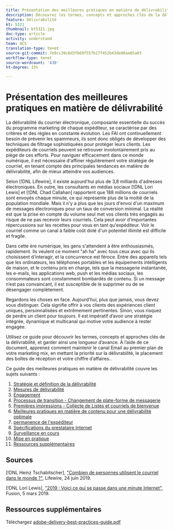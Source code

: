 ```yaml
---
title: Présentation des meilleures pratiques en matière de délivrabilité
description: Découvrez les termes, concepts et approches clés de la délivrabilité qui vous permettront d’assurer la réussite de votre programme marketing.
feature: Délivrabilité
kt: 5321
thumbnail: kt5321.jpg
doc-type: article
activity: understand
team: ACS
translation-type: tm+mt
source-git-commit: 7e9cc30c6d3fb69f557b17f452b43de08ae85a03
workflow-type: tm+mt
source-wordcount: '430'
ht-degree: 15%

---
```



# Présentation des meilleures pratiques en matière de délivrabilité

La délivrabilité du courrier électronique, composante essentielle du succès du programme marketing de chaque expéditeur, se caractérise par des critères et des règles en constante évolution. Les FAI ont continuellement besoin de prévenir les spammeurs, ils sont donc obligés de développer des techniques de filtrage sophistiquées pour protéger leurs clients. Les expéditeurs de courriels peuvent se retrouver involontairement pris au piège de ces efforts. Pour naviguer efficacement dans ce monde numérique, il est nécessaire d&#39;affiner régulièrement votre stratégie de courriel, en tenant compte des principales tendances en matière de délivrabilité, afin de mieux atteindre vos audiences.

Selon [!DNL Lifewire], il existe aujourd&#39;hui plus de 3,8 milliards d&#39;adresses électroniques. En outre, les consultants en médias sociaux [!DNL Lori Lewis] et [!DNL Chad Callahan] rapportent que 188 millions de courriels sont envoyés chaque minute, ce qui représente plus de la moitié de la population mondiale. Mais il n&#39;y a plus que les jours d&#39;envoi d&#39;un maximum de messages électroniques pour un taux de conversion minimal. La réalité est que la prise en compte du volume seul met vos clients très engagés au risque de ne pas recevoir leurs courriels. Cela peut avoir d&#39;importantes répercussions sur les recettes pour vous en tant qu&#39;expéditeur. Voir le courriel comme un canal à faible coût doté d&#39;un potentiel illimité est difficile et fragile.

Dans cette ère numérique, les gens s&#39;attendent à être enthousiasmés, rapidement. Ils veulent ce moment &quot;ah ha&quot; avec tous ceux avec qui ils choisissent d&#39;interagir, et la concurrence est féroce. Entre des appareils tels que les ordinateurs, les téléphones portables et les équipements intelligents de maison, et le contenu pris en charge, tels que la messagerie instantanée, les e-mails, les applications web, push et les médias sociaux, les consommateurs sont constamment bombardés de contenu. Si un message n’est pas convaincant, il est susceptible de le supprimer ou de se désengager complètement.

Regardons les choses en face. Aujourd&#39;hui, plus que jamais, vous devez vous distinguer. Cela signifie offrir à vos clients des expériences client uniques, personnalisées et extrêmement pertinentes. Sinon, vous risquez de perdre un client pour toujours. Il est impératif d’avoir une stratégie intégrée, dynamique et multicanal qui motive votre audience à rester engagée.

Utilisez ce guide pour découvrir les termes, concepts et approches clés de la délivrabilité, et garder ainsi une longueur d’avance. À l’aide de ce document, apprenez comment maintenir le canal Email au premier plan de votre marketing mix, en mettant la priorité sur la délivrabilité, le placement des boîtes de réception et votre chiffre d’affaires..

Ce guide des meilleures pratiques en matière de délivrabilité couvre les sujets suivants :

1. [Stratégie et définition de la délivrabilité](/help/deliverability-strategy-and-definition.md)
2. [Mesures de délivrabilité](/help/metrics/metrics-overview.md)
3. [Engagement](/help/engagement.md)
4. [Processus de transition - Changement de plate-forme de messagerie](/help/transition-process/switching-email-platforms.md)
5. [Premières impressions - Collecte de Listes et courriels de bienvenue](/help/first-impressions/address-collection-and-list-growth.md)
6. [Meilleures pratiques en matière de contenu pour une délivrabilité optimale](/help/content-best-practices-for-optimal-delivery.md)
7. [permanence de l&#39;expéditeur](/help/sender-permanence.md)
8. [Spécifications du prestataire Internet](/help/internet-service-provider-specifics/overview.md)
9. [Surveillance en cours](/help/ongoing-monitoring.md)
10. [Mise en pratique](/help/putting-it-in-practice/how-to-reach-success.md)
11. [Ressources supplémentaires](/help/additional-resources/general-resources.md)

## Sources

[!DNL Heinz Tschabitscher],  [&quot;Combien de personnes utilisent le courriel dans le monde ?&quot;](https://www.lifewire.com/how-many-email-users-are-there-1171213), Lifewire, 24 juin 2019.

[!DNL Lori Lewis],  [&quot;2019 : Voici ce qui se passe dans une minute Internet&quot;](https://www.allaccess.com/merge/archive/29580/2019-this-is-what-happens-in-an-internet-minute), Fusion, 5 mars 2019.

## Ressources supplémentaires

Téléchargez [adobe-delivery-best-practices-guide.pdf](/help/assets/adobe-deliverability-best-practice-guide.pdf)
